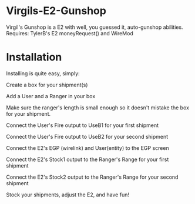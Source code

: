 # Virgils-E2-Gunshop
Virgil's Gunshop is a E2 with well, you guessed it, auto-gunshop abilities. 
Requires: TylerB's E2 moneyRequest() and WireMod

# Installation

Installing is quite easy, simply:

Create a box for your shipment(s)

Add a User and a Ranger in your box

Make sure the ranger's length is small enough so it doesn't mistake the box for your shipment.

Connect the User's Fire output to UseB1 for your first shipment

Connect the User's Fire output to UseB2 for your second shipment

Connect the E2's EGP (wirelink) and User(entity) to the EGP screen

Connect the E2's Stock1 output to the Ranger's Range for your first shipment

Connect the E2's Stock2 output to the Ranger's Range for your second shipment

Stock your shipments, adjust the E2, and have fun!
